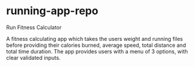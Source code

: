 # running-app-repo
Run Fitness Calculator

A fitness calculating app which takes the users weight and running files before providing their calories burned, average speed, total distance and total time duration.
The app provides users with a menu of  3 options, with clear validated inputs.

